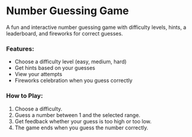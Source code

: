 # Number Guessing Game

A fun and interactive number guessing game with difficulty levels, hints, a leaderboard, and fireworks for correct guesses.

### Features:
- Choose a difficulty level (easy, medium, hard)
- Get hints based on your guesses
- View your attempts
- Fireworks celebration when you guess correctly

### How to Play:
1. Choose a difficulty.
2. Guess a number between 1 and the selected range.
3. Get feedback whether your guess is too high or too low.
4. The game ends when you guess the number correctly.
